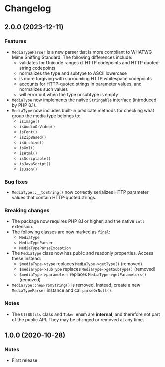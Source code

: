 # Changelog

## 2.0.0 (2023-12-11)

### Features

 - `MediaTypeParser` is a new parser that is more compliant to WHATWG Mime Sniffing Standard. The following differences include:
   - validates for Unicode ranges of HTTP codepoints and HTTP quoted-string codepoints
   - normalizes the type and subtype to ASCII lowercase
   - is more forgiving with surrounding HTTP whitespace codepoints
   - accounts for HTTP-quoted strings in parameter values, and normalizes such values
   - will error out when the type or subtype is empty
 - `MediaType` now implements the native `Stringable` interface (introduced by PHP 8.1).
 - `MediaType` now includes built-in predicate methods for checking what group the media type belongs to:
   - `isImage()`
   - `isAudioOrVideo()`
   - `isFont()`
   - `isZipBased()`
   - `isArchive()`
   - `isXml()`
   - `isHtml()`
   - `isScriptable()`
   - `isJavaScript()`
   - `isJson()`

### Bug fixes

 - `MediaType::__toString()` now correctly serializes HTTP parameter values that contain HTTP-quoted strings.

### Breaking changes

 - The package now requires PHP 8.1 or higher, and the native `intl` extension.
 - The following classes are now marked as `final`:
   - `MediaType`
   - `MediaTypeParser`
   - `MediaTypeParseException`
 - The `MediaType` class now has public and readonly properties. Access these instead:
   - `$mediaType->type` replaces `MediaType->getType()` (removed)
   - `$mediaType->subType` replaces `MediaType->getSubType()` (removed)
   - `$mediaType->parameters` replaces `MediaType->getParameters()` (removed)
 - `MediaType::newFromString()` is removed. Instead, create a new `MediaTypeParser` instance and call `parseOrNull()`.

### Notes
 - The `Utf8Utils` class and `Token` enum are **internal**, and therefore not part of the public API. They may be changed or removed at any time.

## 1.0.0 (2020-10-28)

### Notes

 - First release
